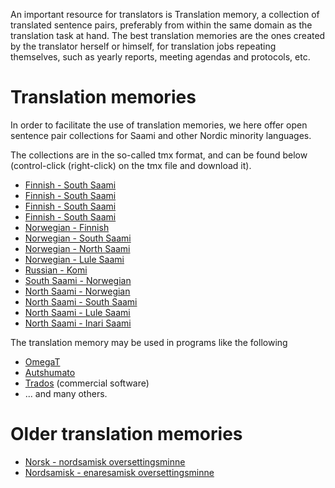 An important resource for translators is Translation memory, a
collection of translated sentence pairs, preferably from within the
same domain as the translation task at hand. The best translation
memories are the ones created by the translator herself or himself,
for translation jobs repeating themselves, such as yearly reports,
meeting agendas and protocols, etc.

#  Translation memories

In order to facilitate the use of translation memories, we here
offer open sentence pair collections for Saami and other Nordic
minority languages.

The collections are in the so-called tmx format, and can be found below
(control-click (right-click) on the tmx file and download it).

* [Finnish - South Saami](https://victorio.uit.no/biggies/trunk/mt/omegat/fin-nob/tm/)
* [Finnish - South Saami](https://victorio.uit.no/biggies/trunk/mt/omegat/fin-sme/tm/)
* [Finnish - South Saami](https://victorio.uit.no/biggies/trunk/mt/omegat/fin-smn/tm/)
* [Finnish - South Saami](https://victorio.uit.no/biggies/trunk/mt/omegat/fin-sms/tm/)
* [Norwegian - Finnish](https://victorio.uit.no/biggies/trunk/mt/omegat/nob-fin/tm/)
* [Norwegian - South Saami](https://victorio.uit.no/biggies/trunk/mt/omegat/nob-sma/tm/)
* [Norwegian - North Saami](https://victorio.uit.no/biggies/trunk/mt/omegat/nob-sme/tm/)
* [Norwegian - Lule Saami](https://victorio.uit.no/biggies/trunk/mt/omegat/nob-smj/tm/)
* [Russian - Komi](https://victorio.uit.no/biggies/trunk/mt/omegat/rus-kpv/tm/)
* [South Saami - Norwegian](https://victorio.uit.no/biggies/trunk/mt/omegat/sma-nob/tm/)
* [North Saami - Norwegian](https://victorio.uit.no/biggies/trunk/mt/omegat/sme-nob/tm/)
* [North Saami - South Saami](https://victorio.uit.no/biggies/trunk/mt/omegat/sme-sma/tm/)
* [North Saami - Lule Saami](https://victorio.uit.no/biggies/trunk/mt/omegat/sme-smj/tm/)
* [North Saami - Inari Saami](https://victorio.uit.no/biggies/trunk/mt/omegat/sme-smn/tm/)

The translation memory may be used in programs like the following

* [OmegaT](omegat.eng.html)
* [Autshumato](autshumato.html)
* [Trados](https://sv.wikipedia.org/wiki/Trados) (commercial software)
* ... and many others.

# Older translation memories

* [Norsk - nordsamisk oversettingsminne](http://divvun.no/static_files/nob2sme-tmx.zip)
* [Nordsamisk - enaresamisk oversettingsminne](http://divvun.no/static_files/sme2smn-tmx.zip)
